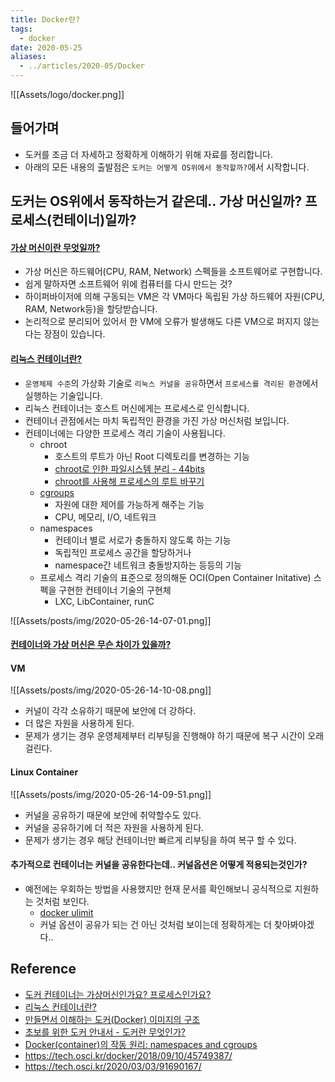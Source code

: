```yaml
---
title: Docker란?
tags:
  - docker
date: 2020-05-25
aliases: 
  - ../articles/2020-05/Docker
---
```


![[Assets/logo/docker.png]]

## 들어가며
- 도커를 조금 더 자세하고 정확하게 이해하기 위해 자료를 정리합니다.
- 아래의 모든 내용의 출발점은 `도커는 어떻게 OS위에서 동작할까?`에서 시작합니다.

## 도커는 OS위에서 동작하는거 같은데.. 가상 머신일까? 프로세스(컨테이너)일까?
#### [가상 머신이란 무엇일까?](https://www.redhat.com/ko/topics/virtualization/what-is-a-virtual-machine)
- 가상 머신은 하드웨어(CPU, RAM, Network) 스펙들을 소프트웨어로 구현합니다.
- 쉽게 말하자면 소프트웨어 위에 컴퓨터를 다시 만드는 것?
- 하이퍼바이저에 의해 구동되는 VM은 각 VM마다 독립된 가상 하드웨어 자원(CPU, RAM, Network등)을 할당받습니다.
- 논리적으로 분리되어 있어서 한 VM에 오류가 발생해도 다른 VM으로 퍼지지 않는다는 장점이 있습니다.

#### [리눅스 컨테이너란?](https://www.redhat.com/ko/topics/containers/whats-a-linux-container)
- `운영체제 수준`의 가상화 기술로 `리눅스 커널을 공유`하면서 `프로세스를 격리된 환경`에서 실행하는 기술입니다.
- 리눅스 컨테이너는 호스트 머신에게는 프로세스로 인식합니다.
- 컨테이너 관점에서는 마치 독립적인 환경을 가진 가상 머신처럼 보입니다.
- 컨테이너에는 다양한 프로세스 격리 기술이 사용됩니다.
    - chroot
        - 호스트의 루트가 아닌 Root 디렉토리를 변경하는 기능
        - [chroot로 인한 파일시스템 분리 - 44bits](https://www.44bits.io/ko/post/change-root-directory-by-using-chroot)
        - [chroot를 사용해 프로세스의 루트 바꾸기](https://steemit.com/kr/@mishana/1-chroot)
    - [cgroups](http://jake.dothome.co.kr/control-groups/)
        - 자원에 대한 제어를 가능하게 해주는 기능
        - CPU, 메모리, I/O, 네트워크
    - namespaces
        - 컨테이너 별로 서로가 충돌하지 않도록 하는 기능
        - 독립적인 프로세스 공간을 할당하거나
        - namespace간 네트워크 충돌방지하는 등등의 기능
    - 프로세스 격리 기술의 표준으로 정의해둔 OCI(Open Container Initative) 스펙을 구현한 컨테이너 기술의 구현체
        - LXC, LibContainer, runC

![[Assets/posts/img/2020-05-26-14-07-01.png]]


#### [컨테이너와 가상 머신은 무슨 차이가 있을까?](https://docs.microsoft.com/en-us/virtualization/windowscontainers/about/containers-vs-vm)
#### VM

![[Assets/posts/img/2020-05-26-14-10-08.png]]

- 커널이 각각 소유하기 때문에 보안에 더 강하다.
- 더 많은 자원을 사용하게 된다.
- 문제가 생기는 경우 운영체제부터 리부팅을 진행해야 하기 때문에 복구 시간이 오래 걸린다.

#### Linux Container

![[Assets/posts/img/2020-05-26-14-09-51.png]]

- 커널을 공유하기 때문에 보안에 취약할수도 있다.
- 커널을 공유하기에 더 적은 자원을 사용하게 된다.
- 문제가 생기는 경우 해당 컨테이너만 빠르게 리부팅을 하여 복구 할 수 있다.

#### 추가적으로 컨테이너는 커널을 공유한다는데.. 커널옵션은 어떻게 적용되는것인가?
- 예전에는 우회하는 방법을 사용했지만 현재 문서를 확인해보니 공식적으로 지원하는 것처럼 보인다.
    - [docker ulimit](https://docs.docker.com/engine/reference/commandline/run/#set-ulimits-in-container---ulimit)
    - 커널 옵션이 공유가 되는 건 아닌 것처럼 보이는데 정확하게는 더 찾아봐야겠다..


## Reference
- [도커 컨테이너는 가상머신인가요? 프로세스인가요?](https://www.44bits.io/ko/post/is-docker-container-a-virtual-machine-or-a-process)
- [리눅스 컨테이너란?](https://www.44bits.io/ko/keyword/linux-container)
- [만들면서 이해하는 도커(Docker) 이미지의 구조](https://www.44bits.io/ko/post/how-docker-image-work)
- [초보를 위한 도커 안내서 - 도커란 무엇인가?](https://subicura.com/2017/01/19/docker-guide-for-beginners-1.html)
- [Docker(container)의 작동 원리: namespaces and cgroups](https://tech.ssut.me/what-even-is-a-container/)
- <https://tech.osci.kr/docker/2018/09/10/45749387/>
- <https://tech.osci.kr/2020/03/03/91690167/>
